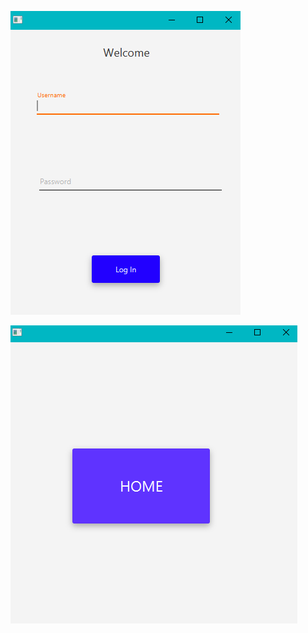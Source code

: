 ![Alt text](https://github.com/RAVURISREESAIHARIKRISHNA/Material-Design/blob/master/ScreenChangeDemo/Capturemd.PNG "Optional title")

![Alt text]( https://github.com/RAVURISREESAIHARIKRISHNA/Material-Design/blob/master/ScreenChangeDemo/Capturemd1.PNG "Optional title")
